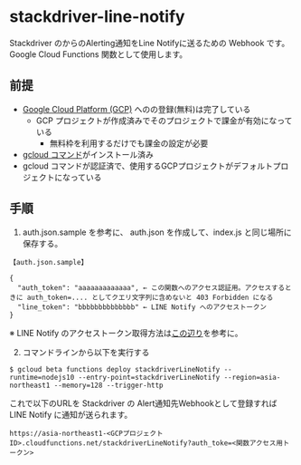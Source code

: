 # stackdriver-line-notify
Stackdriver のからのAlerting通知をLine Notifyに送るための Webhook です。
Google Cloud Functions 関数として使用します。

## 前提
* [Google Cloud Platform (GCP)](https://cloud.google.com/free/?hl=ja) へのの登録(無料)は完了している
    * GCP プロジェクトが作成済みでそのプロジェクトで課金が有効になっている
        * 無料枠を利用するだけでも課金の設定が必要
* [gcloud コマンド](https://cloud.google.com/sdk/downloads?hl=JA)がインストール済み
* gcloud コマンドが認証済で、使用するGCPプロジェクトがデフォルトプロジェクトになっている

## 手順
1. auth.json.sample を参考に、 auth.json を作成して、index.js と同じ場所に保存する。  
```
【auth.json.sample】

{
  "auth_token": "aaaaaaaaaaaaa", ← この関数へのアクセス認証用。アクセスするときに auth_token=.... としてクエリ文字列に含めないと 403 Forbidden になる
  "line_token": "bbbbbbbbbbbbbb" ← LINE Notify へのアクセストークン
}
```
※ LINE Notify のアクセストークン取得方法は[この辺り](../../../auto-trading-support-tools/wiki/create_line_token)を参考に。


2. コマンドラインから以下を実行する
```
$ gcloud beta functions deploy stackdriverLineNotify --runtime=nodejs10 --entry-point=stackdriverLineNotify --region=asia-northeast1 --memory=128 --trigger-http
```


これで以下のURLを Stackdriver の Alert通知先Webhookとして登録すれば LINE Notify に通知が送られます。
```
https://asia-northeast1-<GCPプロジェクトID>.cloudfunctions.net/stackdriverLineNotify?auth_toke=<関数アクセス用トークン>
```
